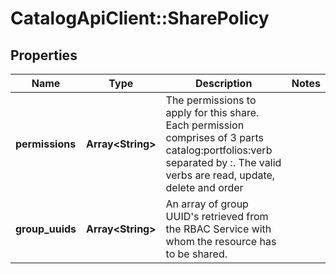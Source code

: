# CatalogApiClient::SharePolicy

## Properties
Name | Type | Description | Notes
------------ | ------------- | ------------- | -------------
**permissions** | **Array&lt;String&gt;** | The permissions to apply for this share. Each permission comprises of 3 parts catalog:portfolios:verb separated by :. The valid verbs are read, update, delete and order | 
**group_uuids** | **Array&lt;String&gt;** | An array of group UUID&#39;s retrieved from the RBAC Service with whom the resource has to be shared. | 


